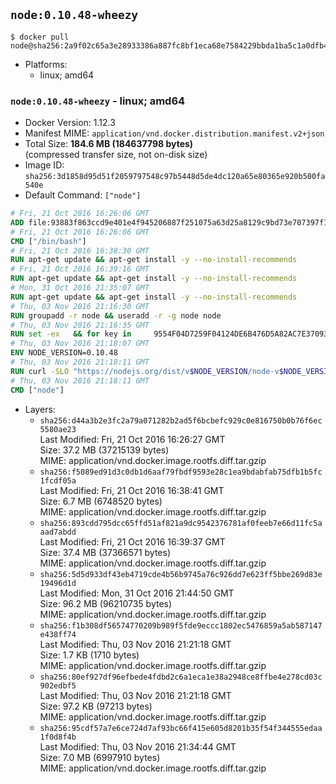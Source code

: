 ## `node:0.10.48-wheezy`

```console
$ docker pull node@sha256:2a9f02c65a3e28933386a887fc8bf1eca68e7584229bbda1ba5c1a0dfb4f10a4
```

-	Platforms:
	-	linux; amd64

### `node:0.10.48-wheezy` - linux; amd64

-	Docker Version: 1.12.3
-	Manifest MIME: `application/vnd.docker.distribution.manifest.v2+json`
-	Total Size: **184.6 MB (184637798 bytes)**  
	(compressed transfer size, not on-disk size)
-	Image ID: `sha256:3d1858d95d51f2059797548c97b5448d5de4dc120a65e80365e920b500fa540e`
-	Default Command: `["node"]`

```dockerfile
# Fri, 21 Oct 2016 16:26:06 GMT
ADD file:93883f863ccd9e401e4f945206887f251075a63d25a8129c9bd73e707397f109 in / 
# Fri, 21 Oct 2016 16:26:06 GMT
CMD ["/bin/bash"]
# Fri, 21 Oct 2016 16:38:30 GMT
RUN apt-get update && apt-get install -y --no-install-recommends 		ca-certificates 		curl 		wget 	&& rm -rf /var/lib/apt/lists/*
# Fri, 21 Oct 2016 16:39:16 GMT
RUN apt-get update && apt-get install -y --no-install-recommends 		bzr 		git 		mercurial 		openssh-client 		subversion 				procps 	&& rm -rf /var/lib/apt/lists/*
# Mon, 31 Oct 2016 21:35:07 GMT
RUN apt-get update && apt-get install -y --no-install-recommends 		autoconf 		automake 		bzip2 		file 		g++ 		gcc 		imagemagick 		libbz2-dev 		libc6-dev 		libcurl4-openssl-dev 		libdb-dev 		libevent-dev 		libffi-dev 		libgdbm-dev 		libgeoip-dev 		libglib2.0-dev 		libjpeg-dev 		libkrb5-dev 		liblzma-dev 		libmagickcore-dev 		libmagickwand-dev 		libmysqlclient-dev 		libncurses-dev 		libpng-dev 		libpq-dev 		libreadline-dev 		libsqlite3-dev 		libssl-dev 		libtool 		libwebp-dev 		libxml2-dev 		libxslt-dev 		libyaml-dev 		make 		patch 		xz-utils 		zlib1g-dev 	&& rm -rf /var/lib/apt/lists/*
# Thu, 03 Nov 2016 21:16:30 GMT
RUN groupadd -r node && useradd -r -g node node
# Thu, 03 Nov 2016 21:16:35 GMT
RUN set -ex   && for key in     9554F04D7259F04124DE6B476D5A82AC7E37093B     94AE36675C464D64BAFA68DD7434390BDBE9B9C5     0034A06D9D9B0064CE8ADF6BF1747F4AD2306D93     FD3A5288F042B6850C66B31F09FE44734EB7990E     71DCFD284A79C3B38668286BC97EC7A07EDE3FC1     DD8F2338BAE7501E3DD5AC78C273792F7D83545D     B9AE9905FFD7803F25714661B63B535A4C206CA9     C4F0DFFF4E8C1A8236409D08E73BC641CC11F4C8   ; do     gpg --keyserver ha.pool.sks-keyservers.net --recv-keys "$key";   done
# Thu, 03 Nov 2016 21:18:07 GMT
ENV NODE_VERSION=0.10.48
# Thu, 03 Nov 2016 21:18:11 GMT
RUN curl -SLO "https://nodejs.org/dist/v$NODE_VERSION/node-v$NODE_VERSION-linux-x64.tar.xz"   && curl -SLO "https://nodejs.org/dist/v$NODE_VERSION/SHASUMS256.txt.asc"   && gpg --batch --decrypt --output SHASUMS256.txt SHASUMS256.txt.asc   && grep " node-v$NODE_VERSION-linux-x64.tar.xz\$" SHASUMS256.txt | sha256sum -c -   && tar -xJf "node-v$NODE_VERSION-linux-x64.tar.xz" -C /usr/local --strip-components=1   && rm "node-v$NODE_VERSION-linux-x64.tar.xz" SHASUMS256.txt.asc SHASUMS256.txt   && ln -s /usr/local/bin/node /usr/local/bin/nodejs
# Thu, 03 Nov 2016 21:18:11 GMT
CMD ["node"]
```

-	Layers:
	-	`sha256:d44a3b2e3fc2a79a071282b2ad5f6bcbefc929c0e816750b0b76f6ec5580ae23`  
		Last Modified: Fri, 21 Oct 2016 16:26:27 GMT  
		Size: 37.2 MB (37215139 bytes)  
		MIME: application/vnd.docker.image.rootfs.diff.tar.gzip
	-	`sha256:f5089ed91d3c0db1d6aaf79fbdf9593e28c1ea9bdabfab75dfb1b5fc1fcdf05a`  
		Last Modified: Fri, 21 Oct 2016 16:38:41 GMT  
		Size: 6.7 MB (6748520 bytes)  
		MIME: application/vnd.docker.image.rootfs.diff.tar.gzip
	-	`sha256:893cdd795dcc65ffd51af821a9dc9542376781af0feeb7e66d11fc5aaad7abdd`  
		Last Modified: Fri, 21 Oct 2016 16:39:37 GMT  
		Size: 37.4 MB (37366571 bytes)  
		MIME: application/vnd.docker.image.rootfs.diff.tar.gzip
	-	`sha256:5d5d933df43eb4719cde4b56b9745a76c926dd7e623ff5bbe269d83e19496d1d`  
		Last Modified: Mon, 31 Oct 2016 21:44:50 GMT  
		Size: 96.2 MB (96210735 bytes)  
		MIME: application/vnd.docker.image.rootfs.diff.tar.gzip
	-	`sha256:f1b308df56574770209b989f5fde9eccc1802ec5476859a5ab587147e438ff74`  
		Last Modified: Thu, 03 Nov 2016 21:21:18 GMT  
		Size: 1.7 KB (1710 bytes)  
		MIME: application/vnd.docker.image.rootfs.diff.tar.gzip
	-	`sha256:80ef927df96efbede4fdbd2c6a1eca1e38a2948ce8ffbe4e278cd03c902edbf5`  
		Last Modified: Thu, 03 Nov 2016 21:21:18 GMT  
		Size: 97.2 KB (97213 bytes)  
		MIME: application/vnd.docker.image.rootfs.diff.tar.gzip
	-	`sha256:95cdf57a7e6ce724d7af93bc66f415e605d8201b35f54f344555edaa1f0d8f4b`  
		Last Modified: Thu, 03 Nov 2016 21:34:44 GMT  
		Size: 7.0 MB (6997910 bytes)  
		MIME: application/vnd.docker.image.rootfs.diff.tar.gzip
